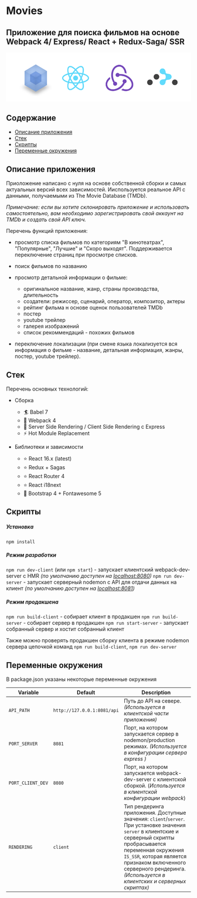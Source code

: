 # Movies 
## Приложение для поиска фильмов на основе Webpack 4/ Express/ React + Redux-Saga/ SSR
<img src="src/assets/img/build-stack.gif">

## Содержание

- [Описание приложения](#Описание-приложения)
- [Стек](#стек)
- [Скрипты](#Скрипты)
- [Переменные окружения](#Переменные-окружения)

## Описание приложения
Приоложение написано с нуля на основе собственной сборки и самых актуальных версий всех зависимостей. Ииспользуется реальное API с данными, получаемыми из The Movie Database (TMDb). 

*Примечание: если вы хотите склонировать приложение и использовать самостоятельно, вам необходимо зарегистрировать свой аккаунт на TMDb и создать свой API ключ.* 

Перечень функций приложения: 
- просмотр списка фильмов по категориям "В кинотеатрах", "Популярные", "Лучшие" и "Скоро выходят". Поддерживается переключение страниц при просмотре списков.
- поиск фильмов по названию
- просмотр детальной информации о фильме:
    - оригинальное название, жанр, страны производства, длительность
    - создатели: режиссер, сценарий, оператор, композитор, актеры
    - рейтинг фильма н основе оценок пользователей TMDb
    - постер
    - youtube трейлер 
    - галерея изображений
    - список рекоммендаций - похожих фильмов
    
- переключение локализации (при смене языка локализуется вся информация о фильме - название, детальная информация, жанры, постер, youtube трейлер).

## Стек
Перечень основных технологий:

- Сборка
    - 🏄 Babel 7
    - 🎁 Webpack 4
    - 🚀 Server Side Rendering / Client Side Rendering с Express
    - ⚡ Hot Module Replacement

- Библиотеки и зависимости
  - ⭐ React 16.x (latest)
  - ⭐ Redux + Sagas
  - ⭐ React Router 4
  - ⭐ React i18next
  - 🍦️ Bootstrap 4 + Fontawesome 5

## Скрипты
##### Установка
`npm install`
##### Режим разработки 
`npm run dev-client` (или `npm start`) - запускает клиентский webpack-dev-server с HMR *(по умолчанию доступен на [localhost:8080](http://localhost:8080))*
`npm run dev-server` - запускает серверный nodemon с API для отдачи данных на клиент *(по умолчанию доступен на [localhost:8081](http://localhost:8081))*

##### Режим продакшена 
`npm run build-client` - собирает клиент в продакшен
`npm run build-server` - собирает сервер в продакшен
`npm run start-server` -  запускает собранный сервер и хостит собранный клиент

Также можно проверять продакшен сборку клиента в режиме nodemon сервера цепочкой команд `npm run build-client`, `npm run dev-server`

## Переменные окружения

В package.json указаны некоторые переменные окружения

| Variable         | Default            | Description                                                      
| ---------------- | ------------------ |------------------ |
| `API_PATH` | `http://127.0.0.1:8081/api` | Путь до API на севере. *(Используется в клиентской части приложения)* |
| `PORT_SERVER` | `8081` | Порт, на котором запускается сервер в nodemon/production режимах. *(Используется в конфигурации сервера express )* |
| `PORT_CLIENT_DEV` | `8080` | Порт, на котором запускается webpack-dev-server с клиентской сборкой. (*Используется в клиентской конфигурации webpack*) |
| `RENDERING` | `client` | Тип рендеринга приложения. Доступные значения: `client`/`server`. При установке значения `server` в клиентские и серверный скрипты пробрасывается переменная окружения `IS_SSR`, которая является признаком включенного серверного рендеринга. *(Используется в клиентских и серверных скриптах)* |
